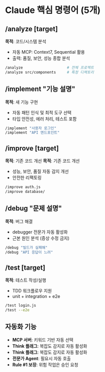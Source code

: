 # Claude 핵심 명령어 (5개)

## /analyze [target]
**목적**: 코드/시스템 분석
- 자동 MCP: Context7, Sequential 활용
- 출력: 품질, 보안, 성능 종합 분석

```bash
/analyze                    # 전체 프로젝트
/analyze src/components     # 특정 디렉토리
```

## /implement "기능 설명"
**목적**: 새 기능 구현
- 자동 패턴 인식 및 최적 도구 선택
- 타입 안전성, 에러 처리, 테스트 포함

```bash
/implement "사용자 로그인"
/implement "API 엔드포인트"
```

## /improve [target]
**목적**: 기존 코드 개선
**목적**: 기존 코드 개선  
- 성능, 보안, 품질 자동 감지 개선
- 안전한 리팩토링

```bash
/improve auth.js
/improve database/
```

## /debug "문제 설명"
**목적**: 버그 해결
- debugger 전문가 자동 활성화
- 근본 원인 분석 (증상 수정 금지)

```bash
/debug "빌드가 실패해"
/debug "API 응답이 느려"
```

## /test [target]
**목적**: 테스트 작성/실행
- TDD 워크플로우 지원
- unit + integration + e2e

```bash
/test login.js
/test --e2e
```

## 자동화 기능
- **MCP 서버**: 키워드 기반 자동 선택
- **Think 플래그**: 복잡도 감지로 자동 활성화
- **Think 플래그**: 복잡도 감지로 자동 활성화  
- **전문가 Agent**: 필요시 자동 호출
- **Rule #1 보장**: 위험 작업은 승인 요청
